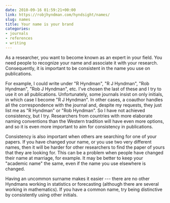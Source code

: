 ```yaml
---
date: 2010-09-16 01:59:21+00:00
link: https://robjhyndman.com/hyndsight/names/
slug: names
title: Your name is your brand
categories:
- journals
- references
- writing
---
```


As a researcher, you want to become known as an expert in your field. You need people to recognize your name and associate it with your research. Consequently, it is important to be consistent in the name you use on publications.

For example, I could write under "R Hyndman", "R J Hyndman", "Rob Hyndman", "Rob J Hyndman", etc. I've chosen the last of these and I try to use it on all publications. Unfortunately, some journals insist on only initials, in which case I become "R J Hyndman". In other cases, a coauthor handles all the correspondence with the journal and, despite my requests, they just list me as "R Hyndman" or "Rob Hyndman". So I have not achieved consistency, but I try. Researchers from countries with more elaborate naming conventions than the Western tradition will have even more options, and so it is even more important to aim for consistency in publications.

Consistency is also important when others are searching for one of your papers. If you have changed your name, or you use two very different names, then it will be harder for other researchers to find the paper of yours that they are looking for. This can be a problem when people have changed their name at marriage, for example. It may be better to keep your "academic name" the same, even if the name you use elsewhere is changed.

Having an uncommon surname makes it easier --- there are no other Hyndmans working in statistics or forecasting (although there are several working in mathematics). If you have a common name, try being distinctive by consistently using other initials.
